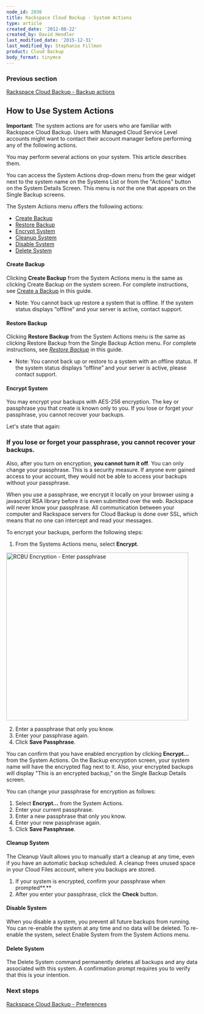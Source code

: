 ```yaml
---
node_id: 2036
title: Rackspace Cloud Backup - System Actions
type: article
created_date: '2012-08-22'
created_by: David Hendler
last_modified_date: '2015-12-31'
last_modified_by: Stephanie Fillmon
product: Cloud Backup
body_format: tinymce
---
```


### Previous section

[Rackspace Cloud Backup - Backup
actions](/how-to/rackspace-cloud-backup-backup-actions-0)

How to Use System Actions
-------------------------

**Important**: The system actions are for users who are familiar with
Rackspace Cloud Backup. Users with Managed Cloud Service Level accounts
might want to contact their account manager before performing any of the
following actions.

You may perform several actions on your system. This article describes
them.

You can access the System Actions drop-down menu from the gear widget
next to the system name on the Systems List or from the "Actions" button
on the System Details Screen. This menu is *not* the one that appears on
the Single Backup screens.

The System Actions menu offers the following actions:

-   [Create Backup](#createbackup)
-   [Restore Backup](#restorebackup)
-   [Encrypt System](#encryptsystem)
-   [Cleanup System](#cleanupsystem)
-   [Disable System](#disablesystem)
-   [Delete System](#deletesystem)

<div>



</div>

<div>

#### Create Backup

</div>

Clicking **Create Backup** from the System Actions menu is the same as
clicking Create Backup on the system screen. For complete instructions,
see [Create a
Backup](/how-to/rackspace-cloud-backup-create-a-backup-0)
in this guide.

-   Note: You cannot back up restore a system that is offline. If the
    system status displays &ldquo;offline&rdquo; and your server is active,
    contact support.

<div>



</div>

<div>

#### Restore Backup

</div>

Clicking **Restore Backup** from the System Actions menu is the same as
clicking Restore Backup from the Single Backup Action menu. For complete
instructions, see [*Restore
Backup*](/how-to/rackspace-cloud-backup-backup-actions-0)
in this guide.

-   Note: You cannot back up or restore to a system with an
    offline status. If the system status displays &ldquo;offline&rdquo; and your
    server is active, please contact support.

<div>



</div>

<div>

#### Encrypt System

</div>

You may encrypt your backups with AES-256 encryption. The key or
passphrase you that create is known only to you. If you lose or forget
your passphrase, you cannot recover your backups.

Let's state that again:

### If you lose or forget your passphrase, you cannot recover your backups.

Also, after you turn on encryption, **you cannot turn it off**. You can
only change your passphrase. This is a security measure. If anyone ever
gained access to your account, they would not be able to access your
backups without your passphrase.

When you use a passphrase, we encrypt it locally on your browser using a
javascript RSA library before it is even submitted over the web.
Rackspace will never know your passphrase. All communication between
your computer and Rackspace servers for Cloud Backup is done over SSL,
which means that no one can intercept and read your messages.

To encrypt your backups, perform the following steps:

1.  From the Systems Actions menu, select **Encrypt**.

<img src="https://8026b2e3760e2433679c-fffceaebb8c6ee053c935e8915a3fbe7.ssl.cf2.rackcdn.com/field/image/rcbu_begin_encryption.png" alt="RCBU Encryption - Enter passphrase" width="478" height="441" />

2.  Enter a passphrase that only you know.
3.  Enter your passphrase again.
4.  Click **Save Passphrase**.

You can confirm that you have enabled encryption by clicking
**Encrypt...** from the System Actions. On the Backup encryption screen,
your system name will have the encrypted flag next to it. Also, your
encrypted backups will display "This is an encrypted backup," on the
Single Backup Details screen.

You can change your passphrase for encryption as follows:

1.  Select **Encrypt...** from the System Actions.
2.  Enter your current passphrase.
3.  Enter a new passphrase that only you know.
4.  Enter your new passphrase again.
5.  Click **Save Passphrase**.

<div>



</div>

<div>

#### Cleanup System

</div>

The Cleanup Vault allows you to manually start a cleanup at any time,
even if you have an automatic backup scheduled. A cleanup frees unused
space in your Cloud Files account, where you backups are stored.

1.  If your system is encrypted, confirm your passphrase when
    prompted**.**
2.  After you enter your passphrase, click the **Check** button.

<div>



</div>

<div>

#### Disable System

</div>

When you disable a system, you prevent all future backups from running.
You can re-enable the system at any time and no data will be deleted. To
re-enable the system, select Enable System from the System Actions menu.

<div>



</div>

<div>

#### Delete System

</div>

The Delete System command permanently deletes all backups and any data
associated with this system. A confirmation prompt requires you to
verify that this is your intention.

### Next steps

[Rackspace Cloud Backup -
Preferences](/how-to/rackspace-cloud-backup-preferences-0)

